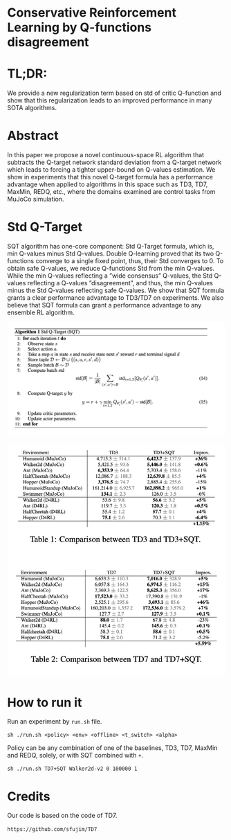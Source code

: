 # Conservative Reinforcement Learning by Q-functions disagreement

# TL;DR: 
We provide a new regularization term based on std of critic Q-function and show that this regularization leads to an improved performance in many SOTA algorithms.

# Abstract
In this paper we propose a novel continuous-space RL algorithm that subtracts the Q-target network standard deviation from a Q-target network which leads to forcing a tighter upper-bound on Q-values estimation. We show in experiments that this novel Q-target formula has a performance advantage when applied to algorithms in this space such as TD3, TD7, MaxMin, REDQ, etc., where the domains examined are control tasks from MuJoCo simulation.

# Std Q-Target

SQT algorithm has one-core component: Std Q-Target formula, which is, min Q-values minus Std Q-values. Double Q-learning proved that its two Q-functions converge to a single fixed point, thus, their Std converges to 0. To obtain safe Q-values, we reduce Q-functions Std from the min Q-values. While the min Q-values reflecting a ”wide consensus” Q-values, the Std Q-values reflecting a Q-values ”disagreement”, and thus, the min Q-values minus the Std Q-values reflecting safe Q-values. We show that SQT formula grants a clear performance advantage to TD3/TD7 on experiments. We also believe that SQT formula can grant a performance advantage to any ensemble RL algorithm.

![SQTAlgo.jpg](SQTAlgo.jpg)

![SQTResults.jpg](SQTResults.jpg)

# How to run it

Run an experiment by `run.sh` file.

```
sh ./run.sh <policy> <env> <offline> <t_switch> <alpha>
```

Policy can be any combination of one of the baselines, TD3, TD7, MaxMin and REDQ, solely, or with SQT combined with `+`.

```
sh ./run.sh TD7+SQT Walker2d-v2 0 100000 1
```

# Credits

Our code is based on the code of TD7.

`https://github.com/sfujim/TD7`
